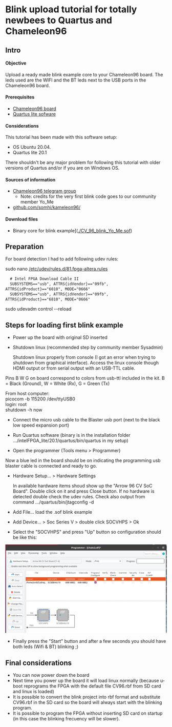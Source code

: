 # Blink upload tutorial for totally newbees to Quartus and Chameleon96

Intro
-----

#### Objective

Upload a ready made blink example core to your Chameleon96 board. 
The leds used are the WIFI and the BT leds next to the USB ports in the Chameleon96 board.

#### Prerequisites

* [Chameleon96 board](https://www.96boards.org/product/chameleon96/)
* [Quartus lite sofware](https://fpgasoftware.intel.com/?edition=lite)


#### Considerations
This tutorial has been made with this software setup: 

* OS Ubuntu 20.04. 
* Quartus lite 20.1


There shouldn't be any major problem for following this tutorial with older versions of Quartus and/or if you are on Windows OS.

#### Sources of information

* [Chameleon96 telegram group](https://t.me/Chameleon96)
	* Note: credits for the very first blink code goes to our community member Yo_Me
* [github.com/somhi/kameleon96/](https://github.com/somhi/kameleon96)


#### Download files

* Binary core for blink example]([./CV_96_blink_Yo_Me.sof](./readme_files/CV_96_blink_Yo_Me.sof)) 



Preparation
-----------

For board detection I had to add following udev rules:

  sudo nano [/etc/udev/rules.d/81.fpga-altera.rules](file:///etc/udev/rules.d/81.fpga-altera.rules)

	  # Intel FPGA Download Cable II
	  SUBSYSTEMS=="usb", ATTRS{idVendor}=="09fb", ATTRS{idProduct}=="6010", MODE="0666"
	  SUBSYSTEMS=="usb", ATTRS{idVendor}=="09fb", ATTRS{idProduct}=="6810", MODE="0666"


  sudo udevadm control --reload

Steps for loading first blink example
-------------------------------------


* Power up the board with original SD inserted



* Shutdown linux (recommended step by community member Sysadmin)


  Shutdown linux properly from console (I got an error when trying to shutdown from graphical interface). 
  Access the linux console though HDMI output or from serial output with an USB-TTL cable. 

Pins B W G on board correspond to colors from usb-ttl included in the kit.
  B = Black (Ground), W = White (Rx), 	G = Green (Tx)
	
From host computer:  
picocom -b 115200 /dev/ttyUSB0   
  login: root  
  shutdown -h now


* Connect the micro usb cable to the Blaster usb port (next to the black low speed expansion port)



* Run Quartus software  (binary is in the installation folder .../intelFPGA_lite/20.1/quartus/bin/quartus   in my setup)



* Open the programmer (Tools menu > Programmer)


Now a blue led in the board should be on indicating the programming usb blaster cable is connected and ready to go.


* Hardware Setup... > Hardware Settings


  In available hardware items shoud show up the "Arrow 96 CV SoC Board". Double click on it and press Close button.
  If no hardware is detected double check the udev rules.
  Check also output from command .../quartus/bin/jtagconfig -d


* Add File...   load the .sof blink example



* Add Device... > Soc Series V > double click SOCVHPS > Ok



* Select the "SOCVHPS" and press "Up" button so configuration should be like this:


![](./readme_files/programmer-config.png)


* Finally press the "Start" button and after a few seconds you should have both leds (Wifi & BT) blinking ;)


Final considerations
--------------------


* You can now power down the board
* Next time you power up the board it will load linux normally (because u-boot reprograms the FPGA with the default file CV96.rbf from SD card and linux is loaded)
* It is possible to convert the blink project into rbf format and substitute CV96.rbf in the SD card so the board will always start with the blinking program.
* It is possible to program the FPGA without inserting SD card on startup (in this case the blinking frecuency will be slower).


